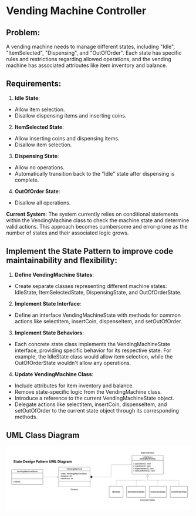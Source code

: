 # Vending Machine Controller
## Problem:
A vending machine needs to manage different states, including "Idle", "ItemSelected", "Dispensing", and "OutOfOrder". Each state has specific rules and restrictions regarding allowed operations, and the vending machine has associated attributes like item inventory and balance.

## Requirements:
1. **Idle State**:
* Allow item selection.
* Disallow dispensing items and inserting coins.
2. **ItemSelected State**:
* Allow inserting coins and dispensing items.
* Disallow item selection.
3. **Dispensing State**:
* Allow no operations.
* Automatically transition back to the "Idle" state after dispensing is complete.
4. **OutOfOrder State**:
* Disallow all operations.

**Current System**: The system currently relies on conditional statements within the VendingMachine class to check the machine state and determine valid actions. This approach becomes cumbersome and error-prone as the number of states and their associated logic grows.

## Implement the State Pattern to improve code maintainability and flexibility:
1. **Define VendingMachine States**:
* Create separate classes representing different machine states: IdleState, ItemSelectedState, DispensingState, and OutOfOrderState.
2. **Implement State Interface**:
* Define an interface VendingMachineState with methods for common actions like selectItem, insertCoin, dispenseItem, and setOutOfOrder.
3. **Implement State Behaviors**:
* Each concrete state class implements the VendingMachineState interface, providing specific behavior for its respective state. For example, the IdleState class would allow item selection, while the OutOfOrderState wouldn't allow any operations.
4. **Update VendingMachine Class**:
* Include attributes for item inventory and balance.
* Remove state-specific logic from the VendingMachine class.
* Introduce a reference to the current VendingMachineState object.
* Delegate actions like selectItem, insertCoin, dispenseItem, and setOutOfOrder to the current state object through its corresponding methods.

## UML Class Diagram
![State Design Pattern UML Diagram](image.png)